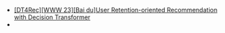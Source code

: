 - [[DT4Rec][WWW 23][Bai du]User Retention-oriented Recommendation with Decision Transformer](https://arxiv.org/pdf/2303.06347.pdf)
- 
